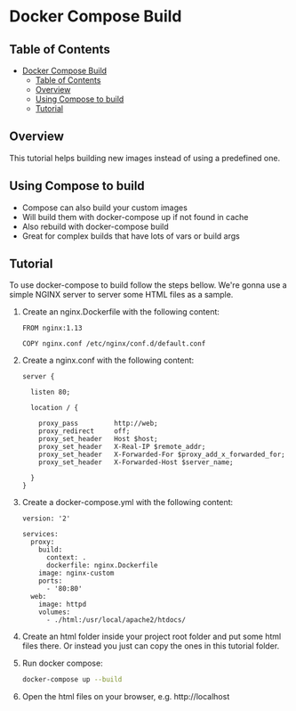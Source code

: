 # Docker Compose Build

## Table of Contents
- [Docker Compose Build](#docker-compose-build)
  - [Table of Contents](#table-of-contents)
  - [Overview](#overview)
  - [Using Compose to build](#using-compose-to-build)
  - [Tutorial](#tutorial)

## Overview 
This tutorial helps building new images instead of using a predefined one. 

## Using Compose to build

- Compose can also build your custom images
- Will build them with docker-compose up if not found in cache
- Also rebuild with docker-compose build
- Great for complex builds that have lots of vars or build args

## Tutorial
To use docker-compose to build follow the steps bellow. We're gonna use a simple NGINX server to server some HTML files as a sample. 

1. Create an nginx.Dockerfile with the following content:

    ```docker
    FROM nginx:1.13

    COPY nginx.conf /etc/nginx/conf.d/default.conf
    ```
2. Create a nginx.conf with the following content:

    ```nginx
    server {

      listen 80;

      location / {

        proxy_pass         http://web;
        proxy_redirect     off;
        proxy_set_header   Host $host;
        proxy_set_header   X-Real-IP $remote_addr;
        proxy_set_header   X-Forwarded-For $proxy_add_x_forwarded_for;
        proxy_set_header   X-Forwarded-Host $server_name;

      }
    }
    ```
3. Create a docker-compose.yml with the following content:

    ```docker
    version: '2'

    services:
      proxy:
        build:
          context: .
          dockerfile: nginx.Dockerfile
        image: nginx-custom
        ports:
          - '80:80'
      web:
        image: httpd
        volumes:
          - ./html:/usr/local/apache2/htdocs/
    ```
4. Create an html folder inside your project root folder and put some html files there. Or instead you just can copy the ones in this tutorial folder. 
5. Run docker compose:

    ```bash
    docker-compose up --build
    ```
6. Open the html files on your browser, e.g. http://localhost
   
